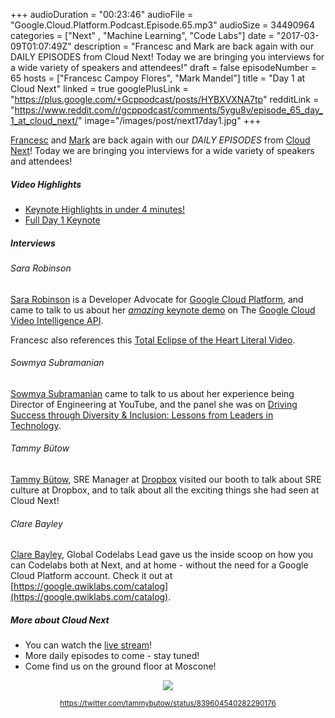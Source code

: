 +++
audioDuration = "00:23:46"
audioFile = "Google.Cloud.Platform.Podcast.Episode.65.mp3"
audioSize = 34490964
categories = ["Next" , "Machine Learning", "Code Labs"]
date = "2017-03-09T01:07:49Z"
description = "Francesc and Mark are back again with our DAILY EPISODES from Cloud Next! Today we are bringing you interviews for a wide variety of speakers and attendees!"
draft = false
episodeNumber = 65
hosts = ["Francesc Campoy Flores", "Mark Mandel"]
title = "Day 1 at Cloud Next"
linked = true
googlePlusLink = "https://plus.google.com/+Gcppodcast/posts/HYBXVXNA7tp"
redditLink = "https://www.reddit.com/r/gcppodcast/comments/5ygu8v/episode_65_day_1_at_cloud_next/"
image="/images/post/next17day1.jpg"
+++

[Francesc](https://twitter.com/francesc) and [Mark](https://twitter.com/Neurotic) are back again with our
*DAILY EPISODES* from [Cloud Next](https://cloudnext.withgoogle.com/)! 
Today we are bringing you interviews for a wide variety of speakers and attendees!

<!--more-->

##### Video Highlights

- [Keynote Highlights in under 4 minutes!](https://www.youtube.com/watch?v=MW9VCYgSxlQ)
- [Full Day 1 Keynote](https://www.youtube.com/watch?v=j_K1YoMHpbk)

##### Interviews

###### Sara Robinson

[Sara Robinson](https://twitter.com/SRobTweets) is a Developer Advocate for [Google Cloud Platform](https://cloud.google.com/), and came 
to talk to us about her [*amazing* keynote demo](https://www.youtube.com/watch?v=j_K1YoMHpbk&feature=youtu.be&t=2h53m15s)
on The [Google Cloud Video Intelligence API](https://cloud.google.com/blog/big-data/2017/03/announcing-google-cloud-video-intelligence-api-and-more-cloud-machine-learning-updates).

Francesc also references this [Total Eclipse of the Heart Literal Video](https://www.youtube.com/watch?v=fsgWUq0fdKk).

###### Sowmya Subramanian

[Sowmya Subramanian](https://www.linkedin.com/in/sowmya-subramanian-237750/) came to talk to us about her experience
being Director of Engineering at YouTube, and the panel she was on 
[Driving Success through Diversity & Inclusion: Lessons from Leaders in Technology](https://cloudnext.withgoogle.com/schedule#target=driving-success-through-diversity-inclusion-lessons-from-leaders-in-technology-00c22854-bdf5-49cd-a85c-3e740b269bcc).

###### Tammy Bütow

[Tammy Bütow](https://twitter.com/tammybutow), SRE Manager at [Dropbox](https://www.dropbox.com) visited our booth to 
talk about SRE culture at Dropbox, and to talk about all the exciting things she had seen at Cloud Next!

###### Clare Bayley

[Clare Bayley](https://www.linkedin.com/in/clarebayley/), Global Codelabs Lead gave us the inside scoop on how you can Codelabs both at Next, and at home - 
without the need for a Google Cloud Platform account. Check it out at [https://google.qwiklabs.com/catalog](https://google.qwiklabs.com/catalog).

##### More about Cloud Next
 
- You can watch the [live stream](https://cloudnext.withgoogle.com/)!
- More daily episodes to come - stay tuned!
- Come find us on the ground floor at Moscone!

<div style="text-align: center">
  <img src="/images/post/next17day1.jpg" style="margin: auto;">
    <p><small><a href="https://twitter.com/tammybutow/status/839604540282290176">https://twitter.com/tammybutow/status/839604540282290176</a></small></p>
</div>